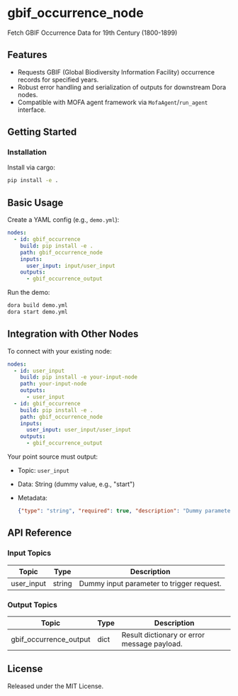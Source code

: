 # gbif_occurrence_node

Fetch GBIF Occurrence Data for 19th Century (1800-1899)

## Features
- Requests GBIF (Global Biodiversity Information Facility) occurrence records for specified years.
- Robust error handling and serialization of outputs for downstream Dora nodes.
- Compatible with MOFA agent framework via `MofaAgent`/`run_agent` interface.

## Getting Started

### Installation
Install via cargo:
```bash
pip install -e .
```

## Basic Usage

Create a YAML config (e.g., `demo.yml`):

```yaml
nodes:
  - id: gbif_occurrence
    build: pip install -e .
    path: gbif_occurrence_node
    inputs:
      user_input: input/user_input
    outputs:
      - gbif_occurrence_output
```

Run the demo:

```bash
dora build demo.yml
dora start demo.yml
```

## Integration with Other Nodes

To connect with your existing node:

```yaml
nodes:
  - id: user_input
    build: pip install -e your-input-node
    path: your-input-node
    outputs:
      - user_input
  - id: gbif_occurrence
    build: pip install -e .
    path: gbif_occurrence_node
    inputs:
      user_input: user_input/user_input
    outputs:
      - gbif_occurrence_output
```

Your point source must output:

* Topic: `user_input`
* Data: String (dummy value, e.g., "start")
* Metadata:

  ```json
  {"type": "string", "required": true, "description": "Dummy parameter to trigger GBIF fetch."}
  ```

## API Reference

### Input Topics

| Topic      | Type   | Description                               |
| ----------| ------ | ----------------------------------------- |
| user_input | string | Dummy input parameter to trigger request. |

### Output Topics

| Topic                  | Type  | Description                                 |
| ---------------------- | ----- | ------------------------------------------- |
| gbif_occurrence_output | dict  | Result dictionary or error message payload. |


## License

Released under the MIT License.
